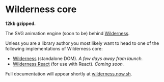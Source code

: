 # Wilderness core

**12kb gzipped.**

The SVG animation engine (soon to be) behind
[Wilderness](https://github.com/colinmeinke/wilderness).

Unless you are a library author you most likely want to head to
one of the following implementations of Wilderness core:

- [Wilderness](https://github.com/colinmeinke/wilderness) (standalone DOM). *A few days away from launch.*
- [Wilderness React](https://github.com/colinmeinke/wilderness-react) (for use with React). *Coming soon.*

Full documentation will appear shortly at
[wilderness.now.sh](https://wilderness.now.sh).
